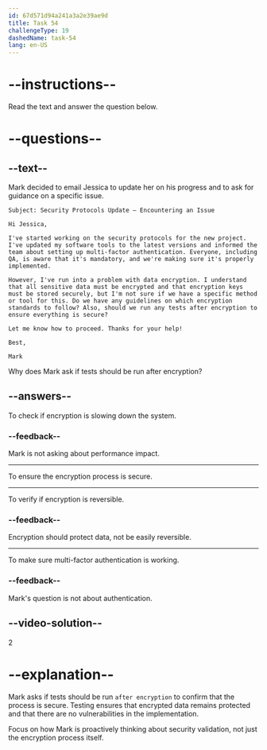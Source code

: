 ```yaml
---
id: 67d571d94a241a3a2e39ae9d
title: Task 54
challengeType: 19
dashedName: task-54
lang: en-US
---
```


<!-- READING -->

# --instructions--

Read the text and answer the question below.

# --questions--

## --text--

Mark decided to email Jessica to update her on his progress and to ask for guidance on a specific issue.

`Subject: Security Protocols Update – Encountering an Issue`

`Hi Jessica,`

`I've started working on the security protocols for the new project. I've updated my software tools to the latest versions and informed the team about setting up multi-factor authentication. Everyone, including QA, is aware that it's mandatory, and we're making sure it's properly implemented.`

`However, I've run into a problem with data encryption. I understand that all sensitive data must be encrypted and that encryption keys must be stored securely, but I'm not sure if we have a specific method or tool for this. Do we have any guidelines on which encryption standards to follow? Also, should we run any tests after encryption to ensure everything is secure?`

`Let me know how to proceed. Thanks for your help!`

`Best,`

`Mark`

Why does Mark ask if tests should be run after encryption?

## --answers--

To check if encryption is slowing down the system.

### --feedback--

Mark is not asking about performance impact.

---

To ensure the encryption process is secure.

---

To verify if encryption is reversible.

### --feedback--

Encryption should protect data, not be easily reversible.

---

To make sure multi-factor authentication is working.

### --feedback--

Mark's question is not about authentication.

## --video-solution--

2

# --explanation--

Mark asks if tests should be run `after encryption` to confirm that the process is secure. Testing ensures that encrypted data remains protected and that there are no vulnerabilities in the implementation.

Focus on how Mark is proactively thinking about security validation, not just the encryption process itself.
